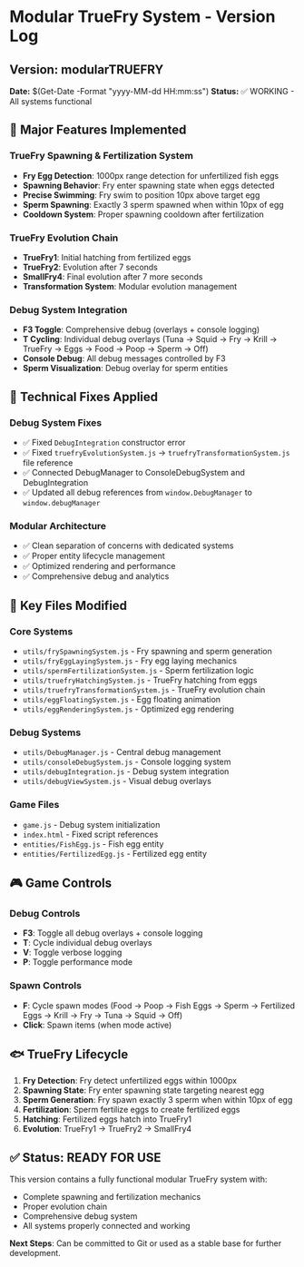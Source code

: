 # Modular TrueFry System - Version Log

## Version: modularTRUEFRY
**Date:** $(Get-Date -Format "yyyy-MM-dd HH:mm:ss")
**Status:** ✅ WORKING - All systems functional

## 🎯 Major Features Implemented

### TrueFry Spawning & Fertilization System
- **Fry Egg Detection**: 1000px range detection for unfertilized fish eggs
- **Spawning Behavior**: Fry enter spawning state when eggs detected
- **Precise Swimming**: Fry swim to position 10px above target egg
- **Sperm Spawning**: Exactly 3 sperm spawned when within 10px of egg
- **Cooldown System**: Proper spawning cooldown after fertilization

### TrueFry Evolution Chain
- **TrueFry1**: Initial hatching from fertilized eggs
- **TrueFry2**: Evolution after 7 seconds
- **SmallFry4**: Final evolution after 7 more seconds
- **Transformation System**: Modular evolution management

### Debug System Integration
- **F3 Toggle**: Comprehensive debug (overlays + console logging)
- **T Cycling**: Individual debug overlays (Tuna → Squid → Fry → Krill → TrueFry → Eggs → Food → Poop → Sperm → Off)
- **Console Debug**: All debug messages controlled by F3
- **Sperm Visualization**: Debug overlay for sperm entities

## 🔧 Technical Fixes Applied

### Debug System Fixes
- ✅ Fixed `DebugIntegration` constructor error
- ✅ Fixed `truefryEvolutionSystem.js` → `truefryTransformationSystem.js` file reference
- ✅ Connected DebugManager to ConsoleDebugSystem and DebugIntegration
- ✅ Updated all debug references from `window.DebugManager` to `window.debugManager`

### Modular Architecture
- ✅ Clean separation of concerns with dedicated systems
- ✅ Proper entity lifecycle management
- ✅ Optimized rendering and performance
- ✅ Comprehensive debug and analytics

## 📁 Key Files Modified

### Core Systems
- `utils/frySpawningSystem.js` - Fry spawning and sperm generation
- `utils/fryEggLayingSystem.js` - Fry egg laying mechanics
- `utils/spermFertilizationSystem.js` - Sperm fertilization logic
- `utils/truefryHatchingSystem.js` - TrueFry hatching from eggs
- `utils/truefryTransformationSystem.js` - TrueFry evolution chain
- `utils/eggFloatingSystem.js` - Egg floating animation
- `utils/eggRenderingSystem.js` - Optimized egg rendering

### Debug Systems
- `utils/DebugManager.js` - Central debug management
- `utils/consoleDebugSystem.js` - Console logging system
- `utils/debugIntegration.js` - Debug system integration
- `utils/debugViewSystem.js` - Visual debug overlays

### Game Files
- `game.js` - Debug system initialization
- `index.html` - Fixed script references
- `entities/FishEgg.js` - Fish egg entity
- `entities/FertilizedEgg.js` - Fertilized egg entity

## 🎮 Game Controls

### Debug Controls
- **F3**: Toggle all debug overlays + console logging
- **T**: Cycle individual debug overlays
- **V**: Toggle verbose logging
- **P**: Toggle performance mode

### Spawn Controls
- **F**: Cycle spawn modes (Food → Poop → Fish Eggs → Sperm → Fertilized Eggs → Krill → Fry → Tuna → Squid → Off)
- **Click**: Spawn items (when mode active)

## 🐟 TrueFry Lifecycle

1. **Fry Detection**: Fry detect unfertilized eggs within 1000px
2. **Spawning State**: Fry enter spawning state targeting nearest egg
3. **Sperm Generation**: Fry spawn exactly 3 sperm when within 10px of egg
4. **Fertilization**: Sperm fertilize eggs to create fertilized eggs
5. **Hatching**: Fertilized eggs hatch into TrueFry1
6. **Evolution**: TrueFry1 → TrueFry2 → SmallFry4

## ✅ Status: READY FOR USE

This version contains a fully functional modular TrueFry system with:
- Complete spawning and fertilization mechanics
- Proper evolution chain
- Comprehensive debug system
- All systems properly connected and working

**Next Steps**: Can be committed to Git or used as a stable base for further development. 